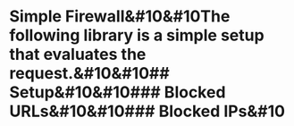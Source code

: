 # Simple Firewall&#10&#10The following library is a simple setup that evaluates the request.&#10&#10## Setup&#10&#10### Blocked URLs&#10&#10### Blocked IPs&#10